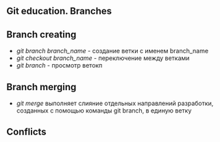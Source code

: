 ## Git education. Branches

## Branch creating

* *git branch branch_name* - создание ветки с именем branch_name
* *git checkout branch_name* - переключение между ветками 
* *git branch* - просмотр ветокп

## Branch merging
* *git merge* выполняет слияние отдельных направлений разработки, созданных с помощью команды git branch, в единую ветку

## Conflicts